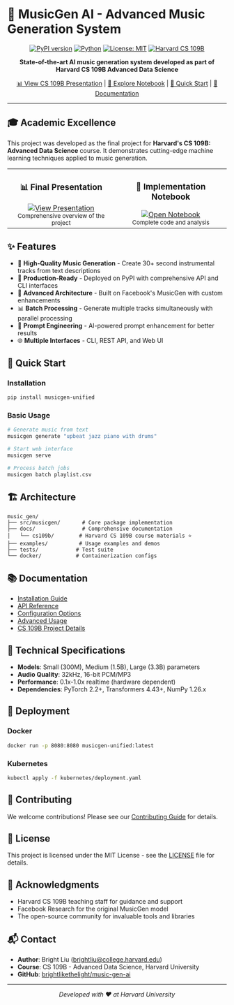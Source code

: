 # 🎵 MusicGen AI - Advanced Music Generation System

<div align="center">
  
[![PyPI version](https://badge.fury.io/py/musicgen-unified.svg)](https://badge.fury.io/py/musicgen-unified)
[![Python](https://img.shields.io/badge/python-3.10+-blue.svg)](https://www.python.org/downloads/)
[![License: MIT](https://img.shields.io/badge/License-MIT-yellow.svg)](https://opensource.org/licenses/MIT)
[![Harvard CS 109B](https://img.shields.io/badge/Harvard-CS%20109B-crimson.svg)](docs/cs109b/)

**State-of-the-art AI music generation system developed as part of Harvard CS 109B Advanced Data Science**

[📊 View CS 109B Presentation](docs/cs109b/CS_109B_Final_Presentation.pdf) | [📓 Explore Notebook](docs/cs109b/CS_109B_Final_Notebook.ipynb) | [🚀 Quick Start](#quick-start) | [📖 Documentation](docs/)

</div>

---

## 🎓 Academic Excellence

This project was developed as the final project for **Harvard's CS 109B: Advanced Data Science** course. It demonstrates cutting-edge machine learning techniques applied to music generation.

<div align="center">
  <table>
    <tr>
      <td align="center">
        <h3>📊 Final Presentation</h3>
        <a href="docs/cs109b/CS_109B_Final_Presentation.pdf">
          <img src="https://img.shields.io/badge/View-Presentation-red.svg?style=for-the-badge" alt="View Presentation">
        </a>
        <br><sub>Comprehensive overview of the project</sub>
      </td>
      <td align="center">
        <h3>📓 Implementation Notebook</h3>
        <a href="docs/cs109b/CS_109B_Final_Notebook.ipynb">
          <img src="https://img.shields.io/badge/Open-Notebook-orange.svg?style=for-the-badge" alt="Open Notebook">
        </a>
        <br><sub>Complete code and analysis</sub>
      </td>
    </tr>
  </table>
</div>

## ✨ Features

- 🎵 **High-Quality Music Generation** - Create 30+ second instrumental tracks from text descriptions
- 🚀 **Production-Ready** - Deployed on PyPI with comprehensive API and CLI interfaces
- 🔧 **Advanced Architecture** - Built on Facebook's MusicGen with custom enhancements
- 📊 **Batch Processing** - Generate multiple tracks simultaneously with parallel processing
- 🎯 **Prompt Engineering** - AI-powered prompt enhancement for better results
- 🌐 **Multiple Interfaces** - CLI, REST API, and Web UI

## 🚀 Quick Start

### Installation

```bash
pip install musicgen-unified
```

### Basic Usage

```bash
# Generate music from text
musicgen generate "upbeat jazz piano with drums"

# Start web interface
musicgen serve

# Process batch jobs
musicgen batch playlist.csv
```

## 🏗️ Architecture

```
music_gen/
├── src/musicgen/       # Core package implementation
├── docs/               # Comprehensive documentation
│   └── cs109b/        # Harvard CS 109B course materials ⭐
├── examples/          # Usage examples and demos
├── tests/            # Test suite
└── docker/           # Containerization configs
```

## 📚 Documentation

- [Installation Guide](docs/installation.md)
- [API Reference](docs/api/)
- [Configuration Options](docs/configuration.md)
- [Advanced Usage](docs/advanced.md)
- [CS 109B Project Details](docs/cs109b/)

## 🧪 Technical Specifications

- **Models**: Small (300M), Medium (1.5B), Large (3.3B) parameters
- **Audio Quality**: 32kHz, 16-bit PCM/MP3
- **Performance**: 0.1x-1.0x realtime (hardware dependent)
- **Dependencies**: PyTorch 2.2+, Transformers 4.43+, NumPy 1.26.x

## 🚀 Deployment

### Docker

```bash
docker run -p 8080:8080 musicgen-unified:latest
```

### Kubernetes

```bash
kubectl apply -f kubernetes/deployment.yaml
```

## 🤝 Contributing

We welcome contributions! Please see our [Contributing Guide](CONTRIBUTING.md) for details.

## 📄 License

This project is licensed under the MIT License - see the [LICENSE](LICENSE) file for details.

## 🙏 Acknowledgments

- Harvard CS 109B teaching staff for guidance and support
- Facebook Research for the original MusicGen model
- The open-source community for invaluable tools and libraries

## 📬 Contact

- **Author**: Bright Liu (brightliu@college.harvard.edu)
- **Course**: CS 109B - Advanced Data Science, Harvard University
- **GitHub**: [brightlikethelight/music-gen-ai](https://github.com/brightlikethelight/music-gen-ai)

---

<div align="center">
  <i>Developed with ❤️ at Harvard University</i>
</div>
